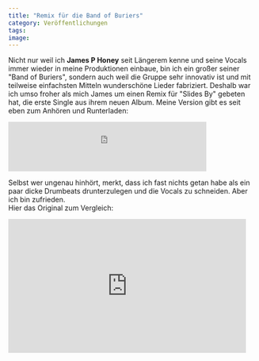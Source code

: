 ```yaml
---
title: "Remix für die Band of Buriers"
category: Veröffentlichungen
tags: 
image: 
---
```


Nicht nur weil ich **James P Honey** seit Längerem kenne und seine Vocals immer wieder in meine Produktionen einbaue, bin ich ein großer seiner "Band of Buriers", sondern auch weil die Gruppe sehr innovativ ist und mit teilweise einfachsten Mitteln wunderschöne Lieder fabriziert. Deshalb war ich umso froher als mich James um einen Remix für "Slides By" gebeten hat, die erste Single aus ihrem neuen Album. Meine Version gibt es seit eben zum Anhören und Runterladen:  
<iframe width="400" height="100" style="position: relative; display: block; width: 400px; height: 100px;" src="http://bandcamp.com/EmbeddedPlayer/v=2/track=3987311688/size=venti/bgcol=FFFFFF/linkcol=4285BB/" allowtransparency="true" frameborder="0"></iframe>
  
Selbst wer ungenau hinhört, merkt, dass ich fast nichts getan habe als ein paar dicke Drumbeats drunterzulegen und die Vocals zu schneiden. Aber ich bin zufrieden.  
Hier das Original zum Vergleich:
<iframe width="480" height="270" src="http://www.youtube.com/embed/a1bDo2KGQHg" frameborder="0" allowfullscreen></iframe>
